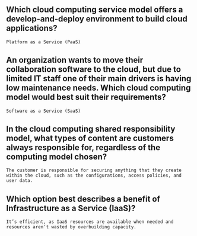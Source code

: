 ## Which cloud computing service model offers a develop-and-deploy environment to build cloud applications?

```
Platform as a Service (PaaS)
```

## An organization wants to move their collaboration software to the cloud, but due to limited IT staff one of their main drivers is having low maintenance needs. Which cloud computing model would best suit their requirements?

```
Software as a Service (SaaS)
```

## In the cloud computing shared responsibility model, what types of content are customers always responsible for, regardless of the computing model chosen?

```
The customer is responsible for securing anything that they create within the cloud, such as the configurations, access policies, and user data.
```

## Which option best describes a benefit of Infrastructure as a Service (IaaS)?

```
It’s efficient, as IaaS resources are available when needed and resources aren’t wasted by overbuilding capacity.
```
